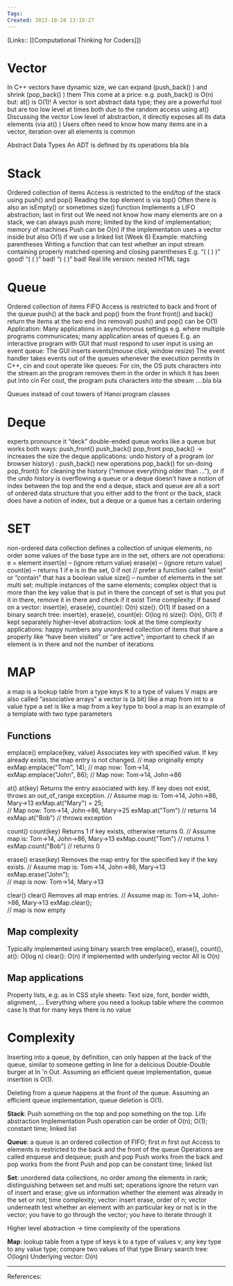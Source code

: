 ```yaml
---
Tags: 
Created: 2022-10-28 13:19:27
---
```

(Links:: [[Computational Thinking for Coders]])
# **Vector** 
In C++ vectors have dynamic size, we can expand (push_back() ) and shrink (pop_back() ) them
This come at a price: e.g. push_back() is O(n) but: at() is O(1)!
A vector is sort abstract data type; they are a powerful tool but are too low level at times both due to the random access using at()
Discussing the vector
Low level of abstraction, it directly exposes all its data elements (via at() )
Users often need to know how many items are in a vector, iteration over all elements is common

Abstract Data Types
An ADT is defined by its operations bla bla

# **Stack** 
Ordered collection of items
Access is restricted to the end/top of the stack using push() and pop()
Reading the top element is via top()
Often there is also an isEmpty() or sometimes size() function
Implements a LIFO abstraction; last in first out
We need not know how many elements are on a stack, we can always push more; limited by the kind of implementation; memory of machines
Push can be O(n) if the implementation uses a vector inside but also O(1) if we use a linked list (Week 6)
Example: matching parentheses
Writing a function that can test whether an input stream containing properly matched opening and closing parentheses
E.g. “( ( ) )” good!
“( ( )” bad! “) ( )” bad!
Real life version: nested HTML tags 
<div> <span> </span> </div>

# **Queue**
Ordered collection of items FIFO
Access is restricted to back and front of the queue
push() at the back and pop() from the front
front() and back() return the items at the two end (no removal)
push() and pop() can be O(1)
Application:
Many applications in asynchronous settings e.g. where multiple programs communicates; many application areas of queues
E.g. an interactive program with GUI that must respond to user input is using an event queue:
The GUI inserts events(mouse click, window resize)
The event handler takes events out of the queues whenever the execution permits
In C++, cin and cout operate like queues:
For cin, the OS puts characters into the stream an the program removes them in the order in which it has been put into cin
For cout, the program puts characters into the stream ….bla bla 

Queues instead of cout
towers of Hanoi program
classes

# **Deque**
experts pronounce it “deck”
double-ended queue
works like a queue but works both ways:
push_front()
push_back()
pop_front
pop_back() -> increases the size the deque
applications:
undo history of a program (or browser history) :
push_back() new operations
pop_back() for un-doing
pop_front() for cleaning the history (“remove everything older than …”),
or if the undo history is overflowing
a queue or a deque doesn’t have a notion of index between the top and the end
a deque, stack and queue are all a sort of ordered data structure that you either add to the front or the back, stack does have a notion of index, but a deque or a queue has a certain ordering

# **SET**
non-ordered data collection
defines a collection of unique elements, no order
some values of the base type are in the set, others are not
operations:
e = element
insert(e) – (ignore return value)
erase(e) – (ignore return value)
count(e) – returns 1 if e is in the set, 0 if not // prefer a function called “exist” or “contain” that has a boolean value 
size() – number of elements in the set
multi set: multiple instances of the same elements; complex object that is more than the key value that is put in there 
the concept of set is that you put it in there, remove it in there and check if it exist
Time complexity:
If based on a vector:
insert(e), erase(e), count(e): O(n)
size(): O(1)
If based on a binary search tree:
insert(e), erase(e), count(e): O(log n)
size(): O(n), O(1) if kept separately
higher-level abstraction: look at the time complexity 
applications:
happy numbers
any unordered collection of items that share a property like “have been visited” or “are active”; important to check if an element is in there and not the number of iterations

# **MAP**
a map is a lookup table from a type keys K to a type of values V
maps are also called “associative arrays”
a vector is (a bit) like a map from int to a value type
a set is like a map from a key type to bool
a map is an example of a template with two type parameters

## Functions
emplace()
emplace(key, value) 
Associates key with specified value. If key already exists, the map entry is not changed.
// map originally empty
exMap.emplace("Tom", 14); 
// map now: Tom->14,  
exMap.emplace("John", 86); 
// Map now: Tom->14, John->86


at()
at(key)
Returns the entry associated with key. If key does not exist, throws an out_of_range exception.
// Assume map is: Tom->14, John->86, Mary->13
exMap.at("Mary") = 25;  
// Map now: Tom->14, John->86, Mary->25
exMap.at("Tom")  // returns 14 
exMap.at("Bob")  // throws exception


count()
count(key) 
Returns 1 if key exists, otherwise returns 0.
// Assume map is: Tom->14, John->86, Mary->13
exMap.count("Tom")  // returns 1 
exMap.count("Bob")  // returns 0


erase()
erase(key) 
Removes the map entry for the specified key if the key exists.
// Assume map is: Tom->14, John->86, Mary->13
exMap.erase("John");  
// map is now: Tom->14, Mary->13


clear()
clear() 
Removes all map entries.
// Assume map is: Tom->14, John->86, Mary->13
exMap.clear();  
// map is now empty

## Map complexity
Typically implemented using binary search tree
emplace(), erase(), count(), at(): O(log n)
clear(): O(n)
 if implemented with underlying vector
All is O(n)

## Map applications
Property lists, e.g. as in CSS style sheets:
Text size, font, border width, alignment, …
Everything where you need a lookup table where the common case Is that for many keys there is no value 

# Complexity
Inserting into a queue, by definition, can only happen at the back of the queue, similar to someone getting in line for a delicious Double-Double burger at In 'n Out. Assuming an efficient queue implementation, queue insertion is O(1).

Deleting from a queue happens at the front of the queue. Assuming an efficient queue implementation, queue deletion is O(1).

**Stack**: Push something on the top and pop something on the top. Lifo abstraction 
Implementation 
Push operation can be order of O(n); O(1); constant time; linked list 

**Queue**: a queue is an ordered collection of FIFO; first in first out 
Access to elements is restricted to the back and the front of the queue
Operations are called enqueue and dequeue; push and pop
Push works from the back and pop works from the front
Push and pop can be constant time; linked list

**Set**: unordered data collections, no order among the elements in rank; distinguishing between set and multi set; operations ignore the return van of insert and erase; give us information whether the element was already in the set or not; time complexity; vector: insert erase, order of n; vector underneath test whether an element with an particular key or not is in the vector; you have to go through the vector; you have to iterate through it

Higher level abstraction -> time complexity of the operations

**Map**: lookup table from a type of keys k to a type of values v; any key type to any value type; compare two values of that type
Binary search tree: O(logn) 
Underlying vector: O(n) 

___
References: